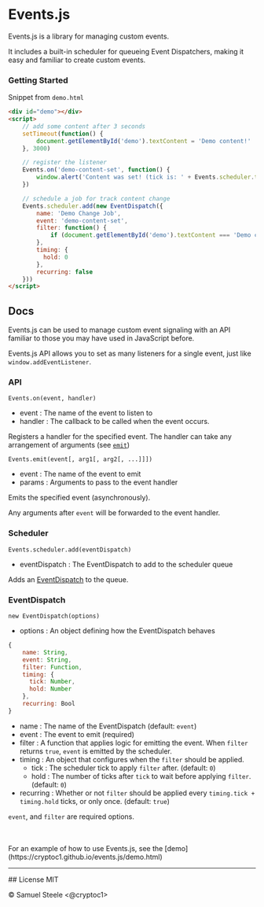 # Events.js

Events.js is a library for managing custom events.

It includes a built-in scheduler for queueing Event Dispatchers, making it easy and familiar to create custom events.


### Getting Started
Snippet from `demo.html`

```html
<div id="demo"></div>
<script>
    // add some content after 3 seconds
    setTimeout(function() {
        document.getElementById('demo').textContent = 'Demo content!'
    }, 3000)

    // register the listener
    Events.on('demo-content-set', function() {
        window.alert('Content was set! (tick is: ' + Events.scheduler.tick + ')')
    })

    // schedule a job for track content change
    Events.scheduler.add(new EventDispatch({
        name: 'Demo Change Job',
        event: 'demo-content-set',
        filter: function() {
            if (document.getElementById('demo').textContent === 'Demo content!') return true
        },
        timing: {
          hold: 0
        },
        recurring: false
    }))
</script>
```

## Docs
Events.js can be used to manage custom event signaling with an API familiar to those you may have used in JavaScript before.

Events.js API allows you to set as many listeners for a single event, just like `window.addEventListener`.

### API
`Events.on(event, handler)`
+ event : The name of the event to listen to
+ handler : The callback to be called when the event occurs.

Registers a handler for the specified event.
The handler can take any arrangement of arguments (see [`emit`](#emit))

 <a name="emit"></a>`Events.emit(event[, arg1[, arg2[, ...]]])`
+ event : The name of the event to emit
+ params : Arguments to pass to the event handler

Emits the specified event (asynchronously).

Any arguments after `event` will be forwarded to the event handler.


### Scheduler
`Events.scheduler.add(eventDispatch)`
+ eventDispatch : The EventDispatch to add to the scheduler queue

Adds an [EventDispatch](#eventdispatch) to the queue.


### EventDispatch
`new EventDispatch(options)`
+ options : An object defining how the EventDispatch behaves

```javascript
{
    name: String,
    event: String,
    filter: Function,
    timing: {
      tick: Number,
      hold: Number
    },
    recurring: Bool
}
```

+ name : The name of the EventDispatch (default: `event`)
+ event : The event to emit (required)
+ filter : A function that applies logic for emitting the event. When `filter` returns `true`, `event` is emitted by the scheduler.
+ timing : An object that configures when the `filter` should be applied.
    + tick : The scheduler tick to apply `filter` after. (default: `0`)
    + hold : The number of ticks after `tick` to wait before applying `filter`. (default: `0`)
+ recurring : Whether or not `filter` should be applied every `timing.tick + timing.hold` ticks, or only once. (default: `true`)

`event`, and `filter` are required options.

<br>
<br>
For an example of how to use Events.js, see the [demo](https://cryptoc1.github.io/events.js/demo.html)
<br>

<hr>
## License
MIT

&copy; Samuel Steele &lt;@cryptoc1>
